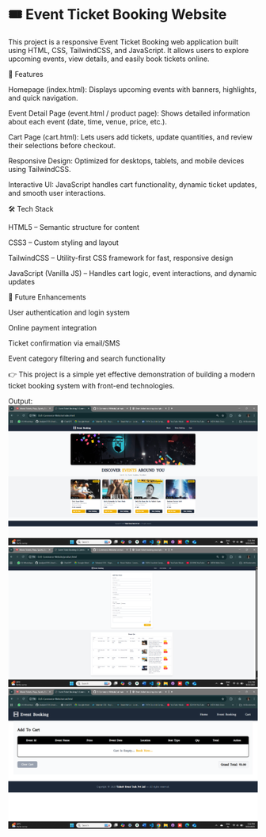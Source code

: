 # 🎟️ Event Ticket Booking Website

This project is a responsive Event Ticket Booking web application built using HTML, CSS, TailwindCSS, and JavaScript. It allows users to explore upcoming events, view details, and easily book tickets online.

📌 Features

Homepage (index.html): Displays upcoming events with banners, highlights, and quick navigation.

Event Detail Page (event.html / product page): Shows detailed information about each event (date, time, venue, price, etc.).

Cart Page (cart.html): Lets users add tickets, update quantities, and review their selections before checkout.

Responsive Design: Optimized for desktops, tablets, and mobile devices using TailwindCSS.

Interactive UI: JavaScript handles cart functionality, dynamic ticket updates, and smooth user interactions.

🛠️ Tech Stack

HTML5 – Semantic structure for content

CSS3 – Custom styling and layout

TailwindCSS – Utility-first CSS framework for fast, responsive design

JavaScript (Vanilla JS) – Handles cart logic, event interactions, and dynamic updates

🚀 Future Enhancements

User authentication and login system

Online payment integration

Ticket confirmation via email/SMS

Event category filtering and search functionality

👉 This project is a simple yet effective demonstration of building a modern ticket booking system with front-end technologies.

Output:
![HomePage](https://github.com/jinaljain0705/E-Commerce-Website/blob/main/Output/homePage.png)
![EventBooking](https://github.com/jinaljain0705/E-Commerce-Website/blob/main/Output/eventBooking.png)
![Cart](https://github.com/jinaljain0705/E-Commerce-Website/blob/main/Output/cart.png)
